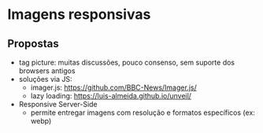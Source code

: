 # Imagens responsivas

## Propostas

- tag picture: muitas discussões, pouco consenso, sem suporte dos browsers antigos
- soluções via JS:
  - imager.js: https://github.com/BBC-News/Imager.js/
  - lazy loading: https://luis-almeida.github.io/unveil/
- Responsive Server-Side
  - permite entregar imagens com resolução e formatos específicos (ex: webp)
